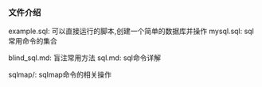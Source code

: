 ### 文件介绍
example.sql: 可以直接运行的脚本,创建一个简单的数据库并操作
mysql.sql: sql常用命令的集合

blind_sql.md: 盲注常用方法
sql.md: sql命令详解

sqlmap/: sqlmap命令的相关操作
